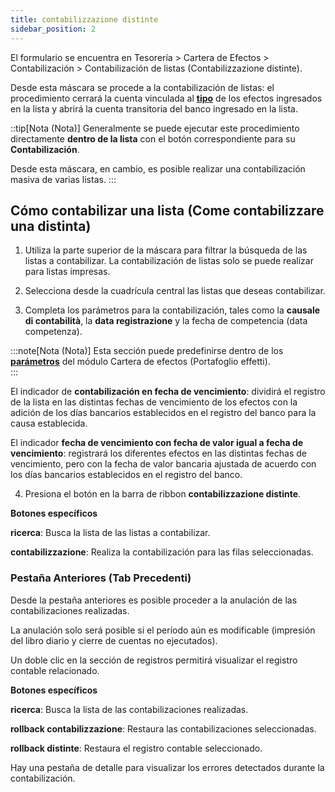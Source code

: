 ```yaml
---
title: contabilizzazione distinte
sidebar_position: 2
---
```


El formulario se encuentra en Tesorería > Cartera de Efectos > Contabilización > Contabilización de listas (Contabilizzazione distinte).

Desde esta máscara se procede a la contabilización de listas: el procedimiento cerrará la cuenta vinculada al [**tipo**](/docs/configurations/tables/treasury/bills-portfolio-module-tables/bills-types) de los efectos ingresados en la lista y abrirá la cuenta transitoria del banco ingresado en la lista.

::tip[Nota (Nota)]
Generalmente se puede ejecutar este procedimiento directamente **dentro de la lista** con el botón correspondiente para su **Contabilización**.

Desde esta máscara, en cambio, es posible realizar una contabilización masiva de varias listas.
:::

## Cómo contabilizar una lista (Come contabilizzare una distinta)

1. Utiliza la parte superior de la máscara para filtrar la búsqueda de las listas a contabilizar. La contabilización de listas solo se puede realizar para listas impresas.

2. Selecciona desde la cuadrícula central las listas que deseas contabilizar.

3. Completa los parámetros para la contabilización, tales como la **causale di contabilità**, la **data registrazione** y la fecha de competencia (data competenza).

:::note[Nota (Nota)]
Esta sección puede predefinirse dentro de los [**parámetros**](/docs/configurations/parameters/treasury/bills-portfolio-parameters) del módulo Cartera de efectos (Portafoglio effetti).  
:::

El indicador de **contabilización en fecha de vencimiento**: dividirá el registro de la lista en las distintas fechas de vencimiento de los efectos con la adición de los días bancarios establecidos en el registro del banco para la causa establecida.

El indicador **fecha de vencimiento con fecha de valor igual a fecha de vencimiento**: registrará los diferentes efectos en las distintas fechas de vencimiento, pero con la fecha de valor bancaria ajustada de acuerdo con los días bancarios establecidos en el registro del banco.

4. Presiona el botón en la barra de ribbon **contabilizzazione distinte**.

**Botones específicos**

**ricerca**: Busca la lista de las listas a contabilizar.

**contabilizzazione**: Realiza la contabilización para las filas seleccionadas.


### Pestaña Anteriores (Tab Precedenti)

Desde la pestaña anteriores es posible proceder a la anulación de las contabilizaciones realizadas. 

La anulación solo será posible si el período aún es modificable (impresión del libro diario y cierre de cuentas no ejecutados).

Un doble clic en la sección de registros permitirá visualizar el registro contable relacionado.

**Botones específicos**

**ricerca**: Busca la lista de las contabilizaciones realizadas.

**rollback contabilizzazione**: Restaura las contabilizaciones seleccionadas.

**rollback distinte**: Restaura el registro contable seleccionado.

Hay una pestaña de detalle para visualizar los errores detectados durante la contabilización.